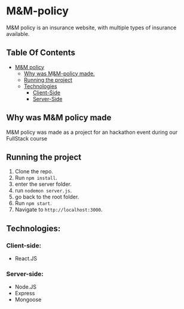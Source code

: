 # M&M-policy

M&M policy is an insurance website, with multiple types of insurance available.

## Table Of Contents

- [M&M policy](#M&M-policy)
  - [Why was Mַ&M-policy made.](#Why-was-M&M-policy-made)
  - [Running the project](#running-the-project)
  - [Technologies](#technologies)
    - [Client-Side](#client-side)
    - [Server-Side](#server-side)

## Why was M&M policy made

M&M policy was made as a project for an hackathon event during our FullStack course

## Running the project

1. Clone the repo.
2. Run `npm install`.
3. enter the server folder.
4. run `nodemon server.js`.
5. go back to the root folder.
6. Run `npm start`.
7. Navigate to `http://localhost:3000`.

## Technologies:

### Client-side:

- React.JS

### Server-side:

- Node.JS
- Express
- Mongoose

